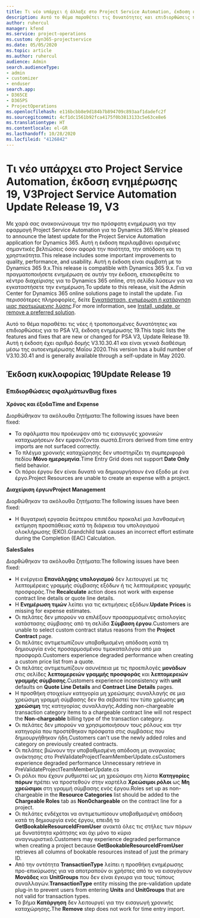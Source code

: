 ```yaml
---
title: Τι νέο υπάρχει ή άλλαξε στο Project Service Automation, έκδοση ενημέρωσης 19, V3
description: Αυτό το θέμα παραθέτει τις δυνατότητες και επιδιορθώσεις που είναι διαθέσιμες στο Project Service Automation, έκδοση ενημέρωσης 19, V3.
author: ruhercul
manager: kfend
ms.service: project-operations
ms.custom: dyn365-projectservice
ms.date: 05/05/2020
ms.topic: article
ms.author: ruhercul
audience: Admin
search.audienceType:
- admin
- customizer
- enduser
search.app:
- D365CE
- D365PS
- ProjectOperations
ms.openlocfilehash: e116bcbb8e9d184b7b894709c893aaf1dadefc2f
ms.sourcegitcommit: 4cf1dc1561b92fca4175f0b3813133c5e63ce8e6
ms.translationtype: HT
ms.contentlocale: el-GR
ms.lasthandoff: 10/28/2020
ms.locfileid: "4126842"
---
```

# <a name="project-service-automation-update-release-19-v3"></a><span data-ttu-id="f8fd1-103">Τι νέο υπάρχει στο Project Service Automation, έκδοση ενημέρωσης 19, V3</span><span class="sxs-lookup"><span data-stu-id="f8fd1-103">Project Service Automation Update Release 19, V3</span></span>

<span data-ttu-id="f8fd1-104">Με χαρά σας ανακοινώνουμε την πιο πρόσφατη ενημέρωση για την εφαρμογή Project Service Automation για το Dynamics 365.</span><span class="sxs-lookup"><span data-stu-id="f8fd1-104">We’re pleased to announce the latest update for the Project Service Automation application for Dynamics 365.</span></span> <span data-ttu-id="f8fd1-105">Αυτή η έκδοση περιλαμβάνει ορισμένες σημαντικές βελτιώσεις όσον αφορά την ποιότητα, την απόδοση και τη χρηστικότητα.</span><span class="sxs-lookup"><span data-stu-id="f8fd1-105">This release includes some important improvements to quality, performance, and usability.</span></span> <span data-ttu-id="f8fd1-106">Αυτή η έκδοση είναι συμβατή με το Dynamics 365 9.x.</span><span class="sxs-lookup"><span data-stu-id="f8fd1-106">This release is compatible with Dynamics 365 9.x.</span></span> <span data-ttu-id="f8fd1-107">Για να πραγματοποιήσετε ενημέρωση σε αυτήν την έκδοση, επισκεφθείτε το κέντρο διαχείρισης για το Dynamics 365 online, στη σελίδα λύσεων για να εγκαταστήσετε την ενημέρωση.</span><span class="sxs-lookup"><span data-stu-id="f8fd1-107">To update to this release, visit the Admin Center for Dynamics 365 online solutions page to install the update.</span></span> <span data-ttu-id="f8fd1-108">Για περισσότερες πληροφορίες, δείτε [Εγκατάσταση, ενημέρωση ή κατάργηση μιας προτιμώμενης λύσης](https://docs.microsoft.com/power-platform/admin/install-remove-preferred-solution).</span><span class="sxs-lookup"><span data-stu-id="f8fd1-108">For more information, see [Install, update, or remove a preferred solution](https://docs.microsoft.com/power-platform/admin/install-remove-preferred-solution).</span></span>

<span data-ttu-id="f8fd1-109">Αυτό το θέμα παραθέτει τις νέες ή τροποποιημένες δυνατότητες και επιδιορθώσεις για το PSA V3, έκδοση ενημέρωσης 19.</span><span class="sxs-lookup"><span data-stu-id="f8fd1-109">This topic lists the features and fixes that are new or changed for PSA V3, Update Release 19.</span></span> <span data-ttu-id="f8fd1-110">Αυτή η έκδοση έχει αριθμό δομής V3.10.30.41 και είναι γενικά διαθέσιμη μέσω της αυτοενημέρωσης Μαΐου 2020.</span><span class="sxs-lookup"><span data-stu-id="f8fd1-110">This version has a build number of V3.10.30.41 and is generally available through a self-update in May 2020.</span></span>

## <a name="update-release-19"></a><span data-ttu-id="f8fd1-111">Έκδοση κυκλοφορίας 19</span><span class="sxs-lookup"><span data-stu-id="f8fd1-111">Update Release 19</span></span>

### <a name="bug-fixes"></a><span data-ttu-id="f8fd1-112">Επιδιορθώσεις σφαλμάτων</span><span class="sxs-lookup"><span data-stu-id="f8fd1-112">Bug fixes</span></span>

<span data-ttu-id="f8fd1-113">**Χρόνος και έξοδα**</span><span class="sxs-lookup"><span data-stu-id="f8fd1-113">**Time and Expense**</span></span>

<span data-ttu-id="f8fd1-114">Διορθώθηκαν τα ακόλουθα ζητήματα:</span><span class="sxs-lookup"><span data-stu-id="f8fd1-114">The following issues have been fixed:</span></span> 

- <span data-ttu-id="f8fd1-115">Τα σφάλματα που προέκυψαν από τις εισαγωγές χρονικών καταχωρήσεων δεν εμφανίζονται σωστά.</span><span class="sxs-lookup"><span data-stu-id="f8fd1-115">Errors derived from time entry imports are not surfaced correctly.</span></span>
- <span data-ttu-id="f8fd1-116">Το πλέγμα χρονικής καταχώρησης δεν υποστηρίζει τη συμπεριφορά πεδίου **Μόνο ημερομηνία**.</span><span class="sxs-lookup"><span data-stu-id="f8fd1-116">Time Entry Grid does not support **Date Only** field behavior.</span></span>
- <span data-ttu-id="f8fd1-117">Οι πόροι έργου δεν είναι δυνατό να δημιουργήσουν ένα έξοδο με ένα έργο.</span><span class="sxs-lookup"><span data-stu-id="f8fd1-117">Project Resources are unable to create an expense with a project.</span></span>

<span data-ttu-id="f8fd1-118">**Διαχείριση έργων**</span><span class="sxs-lookup"><span data-stu-id="f8fd1-118">**Project Management**</span></span>

<span data-ttu-id="f8fd1-119">Διορθώθηκαν τα ακόλουθα ζητήματα:</span><span class="sxs-lookup"><span data-stu-id="f8fd1-119">The following issues have been fixed:</span></span> 

-  <span data-ttu-id="f8fd1-120">Η θυγατρική εργασία δεύτερου επιπέδου προκαλεί μια λανθασμένη εκτίμηση προσπάθειας κατά τη διάρκεια του υπολογισμού ολοκλήρωσης (ΕΚΟ).</span><span class="sxs-lookup"><span data-stu-id="f8fd1-120">Grandchild task causes an incorrect effort estimate during the Completion (EAC) Calculation.</span></span>

<span data-ttu-id="f8fd1-121">**Sales**</span><span class="sxs-lookup"><span data-stu-id="f8fd1-121">**Sales**</span></span>

<span data-ttu-id="f8fd1-122">Διορθώθηκαν τα ακόλουθα ζητήματα:</span><span class="sxs-lookup"><span data-stu-id="f8fd1-122">The following issues have been fixed:</span></span> 

- <span data-ttu-id="f8fd1-123">Η ενέργεια **Επανάληψης υπολογισμού** δεν λειτουργεί με τις λεπτομέρειες γραμμής σύμβασης εξόδων ή τις λεπτομέρειες γραμμής προσφοράς.</span><span class="sxs-lookup"><span data-stu-id="f8fd1-123">The **Recalculate** action does not work with expense contract line details or quote line details.</span></span>
- <span data-ttu-id="f8fd1-124">Η **Ενημέρωση τιμών** λείπει για τις εκτιμήσεις εξόδων.</span><span class="sxs-lookup"><span data-stu-id="f8fd1-124">**Update Prices** is missing for expense estimates.</span></span>
-  <span data-ttu-id="f8fd1-125">Οι πελάτες δεν μπορούν να επιλέξουν προσαρμοσμένες αιτιολογίες κατάστασης σύμβασης από τη σελίδα **Σύμβαση έργου**.</span><span class="sxs-lookup"><span data-stu-id="f8fd1-125">Customers are unable to select custom contract status reasons from the **Project Contract** page.</span></span>
- <span data-ttu-id="f8fd1-126">Οι πελάτες αντιμετωπίζουν υποβαθμισμένη απόδοση κατά τη δημιουργία ενός προσαρμοσμένου τιμοκαταλόγου από μια προσφορά.</span><span class="sxs-lookup"><span data-stu-id="f8fd1-126">Customers experience degraded performance when creating a custom price list from a quote.</span></span>
- <span data-ttu-id="f8fd1-127">Οι πελάτες αντιμετωπίζουν ασυνέπεια με τις προεπιλογές **μονάδων** στις σελίδες **λεπτομερειών γραμμής προσφοράς** και **λεπτομερειών γραμμής σύμβασης**.</span><span class="sxs-lookup"><span data-stu-id="f8fd1-127">Customers experience inconsistency with **unit** defaults on **Quote Line Details** and **Contract Line Details** pages.</span></span>
- <span data-ttu-id="f8fd1-128">Η προσθήκη στοιχείων κατηγορία μη χρεώσιμης συναλλαγής σε μια χρεώσιμη γραμμή σύμβασης δεν θα σεβαστεί τον τύπο χρέωσης **μη χρεώσιμη** της κατηγορίας συναλλαγής.</span><span class="sxs-lookup"><span data-stu-id="f8fd1-128">Adding non-chargeable transaction category items to a chargeable contract line will not respect the **Non-chargeable** billing type of the transaction category.</span></span>
- <span data-ttu-id="f8fd1-129">Οι πελάτες δεν μπορούν να χρησιμοποιήσουν τους ρόλους και την κατηγορία που προστέθηκαν πρόσφατα στις συμβάσεις που δημιουργήθηκαν ήδη.</span><span class="sxs-lookup"><span data-stu-id="f8fd1-129">Customers can't use the newly added roles and category on previously created contracts.</span></span>
- <span data-ttu-id="f8fd1-130">Οι πελάτες βιώνουν την υποβαθμισμένη απόδοση μη αναγκαίας ανάκτησης στο PreValidateProjectTeamMemberUpdate.cs</span><span class="sxs-lookup"><span data-stu-id="f8fd1-130">Customers experience degraded performance Unnecessary retrieve in PreValidateProjectTeamMemberUpdate.cs</span></span>
- <span data-ttu-id="f8fd1-131">Οι ρόλοι που έχουν ρυθμιστεί ως μη χρεώσιμοι στη λίστα **Κατηγορίες πόρων** πρέπει να προστεθούν στην καρτέλα **Χρεώσιμοι ρόλοι** ως **Μη χρεώσιμοι** στη γραμμή σύμβασης ενός έργου.</span><span class="sxs-lookup"><span data-stu-id="f8fd1-131">Roles set up as non-chargeable in the **Resource Categories** list should be added to the **Chargeable Roles** tab as **Non0chargeable** on the contract line for a project.</span></span>
- <span data-ttu-id="f8fd1-132">Οι πελάτες ενδέχεται να αντιμετωπίσουν υποβαθμισμένη απόδοση κατά τη δημιουργία ενός έργου, επειδή το **GetBookableResourceIdFromUser** ανακτά όλες τις στήλες των πόρων με δυνατότητα κράτησης και όχι μόνο το κύριο αναγνωριστικό.</span><span class="sxs-lookup"><span data-stu-id="f8fd1-132">Customers may experience degraded performance when creating a project because **GetBookableResourceIdFromUser** retrieves all columns of bookable resources instead of just the primary ID.</span></span>
- <span data-ttu-id="f8fd1-133">Από την οντότητα **TransactionType** λείπει η προσθήκη ενημέρωσης προ-επικύρωσης για να αποτραπούν οι χρήστες από το να εισαγάγουν **Μονάδες** και **UnitGroups** που δεν είναι έγκυρα για τους τύπους συναλλαγών.</span><span class="sxs-lookup"><span data-stu-id="f8fd1-133">**TransactionType** entity missing the pre-validation update plug-in to prevent users from entering **Units** and **UnitGroups** that are not valid for transaction types.</span></span>
- <span data-ttu-id="f8fd1-134">Το βήμα **Κατάργηση** δεν λειτουργεί για την εισαγωγή χρονικής καταχώρησης.</span><span class="sxs-lookup"><span data-stu-id="f8fd1-134">The **Remove** step does not work for time entry import.</span></span>
